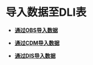 # 导入数据至DLI表<a name="dli_01_0253"></a>

-   **[通过OBS导入数据](通过OBS导入数据.md)**  

-   **[通过CDM导入数据](通过CDM导入数据.md)**  

-   **[通过DIS导入数据](通过DIS导入数据.md)**  


